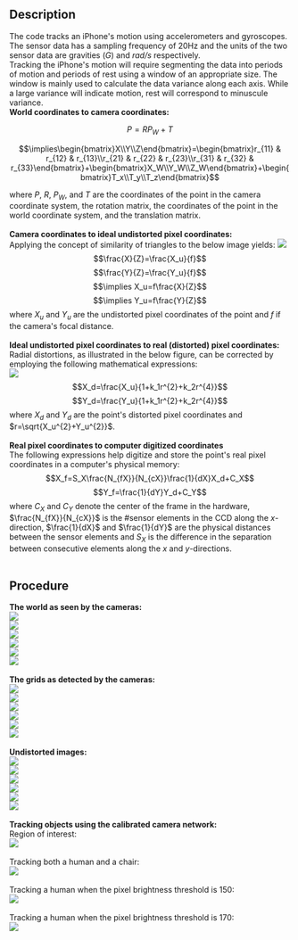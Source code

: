 ## Description
The code tracks an iPhone's motion using accelerometers and gyroscopes. The sensor data has a sampling frequency of 20Hz and the units of the two sensor data are gravities (*G*) and *rad/s* respectively. <br />
Tracking the iPhone's motion will require segmenting the data into periods of motion and periods of rest using a window of an appropriate size. The window is mainly used to calculate the data variance along each axis. While a large variance will indicate motion, rest will correspond to minuscule variance.<br />
**World coordinates to camera coordinates:** <br />
```math
P=RP_W+T
```
```math
\implies\begin{bmatrix}X\\Y\\Z\end{bmatrix}=\begin{bmatrix}r_{11} & r_{12} & r_{13}\\r_{21} & r_{22} & r_{23}\\r_{31} & r_{32} & r_{33}\end{bmatrix}+\begin{bmatrix}X_W\\Y_W\\Z_W\end{bmatrix}+\begin{bmatrix}T_x\\T_y\\T_z\end{bmatrix}
```
where $P$, $R$, $P_W$, and $T$ are the coordinates of the point in the camera coordinate system, the rotation matrix, the coordinates of the point in the world coordinate system, and the translation matrix. <br /><br />
**Camera coordinates to ideal undistorted pixel coordinates:** <br />
Applying the concept of similarity of triangles to the below image yields:
![](https://github.com/rprasan/Computer-Vision/blob/main/4.%20Camera%20Calibration/Results/CV8.PNG) <br />
$$\frac{X}{Z}=\frac{X_u}{f}$$
$$\frac{Y}{Z}=\frac{Y_u}{f}$$
$$\implies X_u=f\frac{X}{Z}$$
$$\implies Y_u=f\frac{Y}{Z}$$
where $X_u$ and $Y_u$ are the undistorted pixel coordinates of the point and $f$ if the camera's focal distance. <br /><br />
**Ideal undistorted pixel coordinates to real (distorted) pixel coordinates:** <br />
Radial distortions, as illustrated in the below figure, can be corrected by employing the following mathematical expressions: <br />
![](https://github.com/rprasan/Computer-Vision/blob/main/4.%20Camera%20Calibration/Results/CV9.PNG) <br />
$$X_d=\frac{X_u}{1+k_1r^{2}+k_2r^{4}}$$
$$Y_d=\frac{Y_u}{1+k_1r^{2}+k_2r^{4}}$$
where $X_d$ and $Y_d$ are the point's distorted pixel coordinates and $r=\sqrt{X_u^{2}+Y_u^{2}}$. <br /><br />
**Real pixel coordinates to computer digitized coordinates** <br />
The following expressions help digitize and store the point's real pixel coordinates in a computer's physical memory: <br />
$$X_f=S_X\frac{N_{fX}}{N_{cX}}\frac{1}{dX}X_d+C_X$$
$$Y_f=\frac{1}{dY}Y_d+C_Y$$
where $C_X$ and $C_Y$ denote the center of the frame in the hardware, $\frac{N_{fX}}{N_{cX}}$ is the #sensor elements in the CCD along the *x*-direction, $\frac{1}{dX}$ and $\frac{1}{dY}$ are the physical distances between the sensor elements and $S_X$ is the difference in the separation between consecutive elements along the *x* and *y*-directions. <br /><br />
## Procedure
**The world as seen by the cameras:** <br />
![](https://github.com/rprasan/Computer-Vision/blob/main/4.%20Camera%20Calibration/Results/Cam0_World.png) <br />
![](https://github.com/rprasan/Computer-Vision/blob/main/4.%20Camera%20Calibration/Results/Cam1_World.png) <br />
![](https://github.com/rprasan/Computer-Vision/blob/main/4.%20Camera%20Calibration/Results/Cam2_World.png) <br />
![](https://github.com/rprasan/Computer-Vision/blob/main/4.%20Camera%20Calibration/Results/Cam3_World.png) <br />
![](https://github.com/rprasan/Computer-Vision/blob/main/4.%20Camera%20Calibration/Results/Cam4_World.png) <br />
![](https://github.com/rprasan/Computer-Vision/blob/main/4.%20Camera%20Calibration/Results/Cam5_World.png) <br /><br />
**The grids as detected by the cameras:** <br />
![](https://github.com/rprasan/Computer-Vision/blob/main/4.%20Camera%20Calibration/Results/1_GridCam0.PNG) <br />
![](https://github.com/rprasan/Computer-Vision/blob/main/4.%20Camera%20Calibration/Results/1_GridCam1.PNG) <br />
![](https://github.com/rprasan/Computer-Vision/blob/main/4.%20Camera%20Calibration/Results/1_GridCam2.PNG) <br />
![](https://github.com/rprasan/Computer-Vision/blob/main/4.%20Camera%20Calibration/Results/1_GridCam3.PNG) <br />
![](https://github.com/rprasan/Computer-Vision/blob/main/4.%20Camera%20Calibration/Results/1_GridCam4.PNG) <br />
![](https://github.com/rprasan/Computer-Vision/blob/main/4.%20Camera%20Calibration/Results/1_GridCam5.PNG) <br /><br />
**Undistorted images:** <br />
![](https://github.com/rprasan/Computer-Vision/blob/main/4.%20Camera%20Calibration/Results/CV1.PNG) <br />
![](https://github.com/rprasan/Computer-Vision/blob/main/4.%20Camera%20Calibration/Results/CV2.PNG) <br />
![](https://github.com/rprasan/Computer-Vision/blob/main/4.%20Camera%20Calibration/Results/CV3.PNG) <br />
![](https://github.com/rprasan/Computer-Vision/blob/main/4.%20Camera%20Calibration/Results/CV4.PNG) <br />
![](https://github.com/rprasan/Computer-Vision/blob/main/4.%20Camera%20Calibration/Results/CV5.PNG) <br />
![](https://github.com/rprasan/Computer-Vision/blob/main/4.%20Camera%20Calibration/Results/CV6.PNG) <br /><br />
**Tracking objects using the calibrated camera network:** <br />
Region of interest:<br />
![](https://github.com/rprasan/Computer-Vision/blob/main/4.%20Camera%20Calibration/Results/3_Tracking1.PNG) <br /><br />
Tracking both a human and a chair:<br />
![](https://github.com/rprasan/Computer-Vision/blob/main/4.%20Camera%20Calibration/Results/3_Tracking2.PNG) <br /><br />
Tracking a human when the pixel brightness threshold is 150:<br />
![](https://github.com/rprasan/Computer-Vision/blob/main/4.%20Camera%20Calibration/Results/3_Tracking3.PNG) <br /><br />
Tracking a human when the pixel brightness threshold is 170:<br />
![](https://github.com/rprasan/Computer-Vision/blob/main/4.%20Camera%20Calibration/Results/3_Tracking4.PNG) <br /><br />
